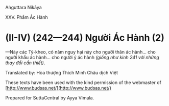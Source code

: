  

Aṅguttara Nikāya

XXV. Phẩm Ác Hành

# (II-IV) (242—244) Người Ác Hành (2)

—Này các Tỷ-kheo, có năm nguy hại này cho người thân ác hành... cho người khẩu ác hành... cho người ý ác hành _(giống như kinh 241 với những thay đổi cần thiết)_.

Translated by: Hòa thượng Thích Minh Châu dịch Việt

These texts have been used with the kind permission of the webmaster of [http://www.budsas.net/](http://www.budsas.net/)

Prepared for SuttaCentral by Ayya Vimala.